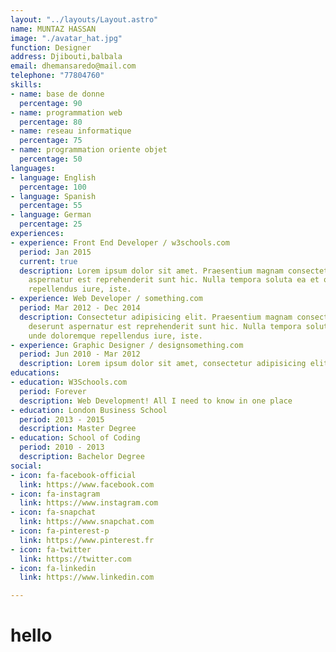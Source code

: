 ```yaml
---
layout: "../layouts/Layout.astro"
name: MUNTAZ HASSAN
image: "./avatar_hat.jpg"
function: Designer
address: Djibouti,balbala
email: dhemansaredo@mail.com
telephone: "77804760"
skills:
- name: base de donne
  percentage: 90
- name: programmation web
  percentage: 80
- name: reseau informatique
  percentage: 75
- name: programmation oriente objet
  percentage: 50
languages:
- language: English
  percentage: 100
- language: Spanish
  percentage: 55
- language: German
  percentage: 25
experiences:
- experience: Front End Developer / w3schools.com
  period: Jan 2015
  current: true
  description: Lorem ipsum dolor sit amet. Praesentium magnam consectetur vel in deserunt
    aspernatur est reprehenderit sunt hic. Nulla tempora soluta ea et odio, unde doloremque
    repellendus iure, iste.
- experience: Web Developer / something.com
  period: Mar 2012 - Dec 2014
  description: Consectetur adipisicing elit. Praesentium magnam consectetur vel in
    deserunt aspernatur est reprehenderit sunt hic. Nulla tempora soluta ea et odio,
    unde doloremque repellendus iure, iste.
- experience: Graphic Designer / designsomething.com
  period: Jun 2010 - Mar 2012
  description: Lorem ipsum dolor sit amet, consectetur adipisicing elit.
educations:
- education: W3Schools.com
  period: Forever
  description: Web Development! All I need to know in one place
- education: London Business School
  period: 2013 - 2015
  description: Master Degree
- education: School of Coding
  period: 2010 - 2013
  description: Bachelor Degree
social:
- icon: fa-facebook-official
  link: https://www.facebook.com
- icon: fa-instagram
  link: https://www.instagram.com
- icon: fa-snapchat
  link: https://www.snapchat.com
- icon: fa-pinterest-p
  link: https://www.pinterest.fr
- icon: fa-twitter
  link: https://twitter.com
- icon: fa-linkedin
  link: https://www.linkedin.com

---
```

# hello